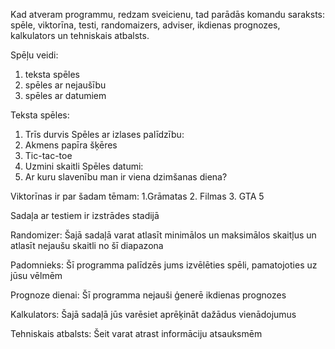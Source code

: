 Kad atveram programmu, redzam sveicienu, tad parādās komandu saraksts: spēle, viktorīna, testi, randomaizers, adviser, ikdienas prognozes, kalkulators un tehniskais atbalsts. 



Spēļu veidi: 
1. teksta spēles
2. spēles ar nejaušību
3. spēles ar datumiem

Teksta spēles: 
1. Trīs durvis
Spēles ar izlases palīdzību:
1. Akmens papīra šķēres
2. Tic-tac-toe
3. Uzmini skaitli
Spēles datumi:
1. Ar kuru slavenību man ir viena dzimšanas diena?



Viktorīnas ir par šadam tēmam:
1.Grāmatas
2. Filmas
3. GTA 5


Sadaļa ar testiem ir izstrādes stadijā


Randomizer:
Šajā sadaļā varat atlasīt minimālos un maksimālos skaitļus un atlasīt nejaušu skaitli no šī diapazona


Padomnieks:
Šī programma palīdzēs jums izvēlēties spēli, pamatojoties uz jūsu vēlmēm


Prognoze dienai:
Šī programma nejauši ģenerē ikdienas prognozes


Kalkulators:
Šajā sadaļā jūs varēsiet aprēķināt dažādus vienādojumus


Tehniskais atbalsts:
Šeit varat atrast informāciju atsauksmēm
